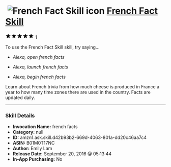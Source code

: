# &nbsp;<img src="skill_icon" alt="French Fact Skill icon" width="36"> [French Fact Skill](http://alexa.amazon.com/#skills/amzn1.ask.skill.d42b93b2-669d-4063-801a-dd20c46aa7c4)
![5 stars](../../images/ic_star_black_18dp_1x.png)![5 stars](../../images/ic_star_black_18dp_1x.png)![5 stars](../../images/ic_star_black_18dp_1x.png)![5 stars](../../images/ic_star_black_18dp_1x.png)![5 stars](../../images/ic_star_black_18dp_1x.png) 1

To use the French Fact Skill skill, try saying...

* *Alexa, open french facts*

* *Alexa, launch french facts*

* *Alexa, begin french facts*

Learn about French trivia from how much cheese is produced in France a year to how many time zones there are used in the country. Facts are updated daily.

***

### Skill Details

* **Invocation Name:** french facts
* **Category:** null
* **ID:** amzn1.ask.skill.d42b93b2-669d-4063-801a-dd20c46aa7c4
* **ASIN:** B01M0T17NC
* **Author:** Emily Lam
* **Release Date:** September 20, 2016 @ 05:13:44
* **In-App Purchasing:** No
